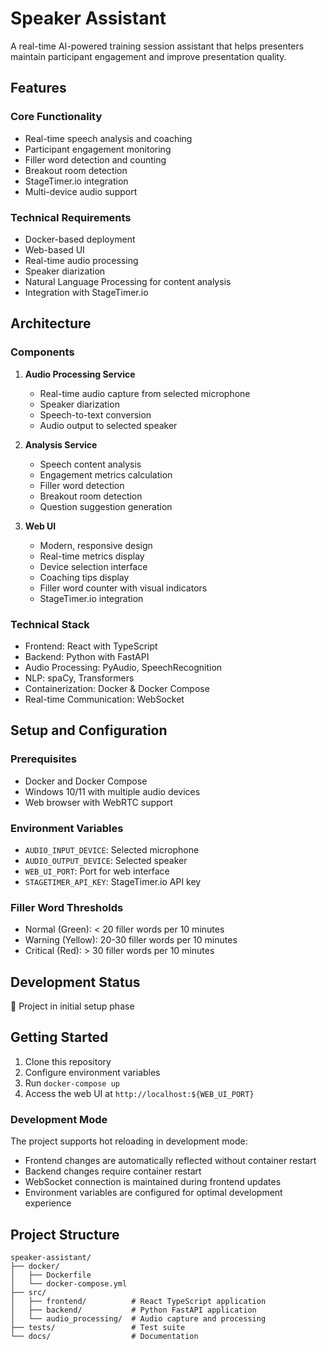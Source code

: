 # Speaker Assistant

A real-time AI-powered training session assistant that helps presenters maintain participant engagement and improve presentation quality.

## Features

### Core Functionality
- Real-time speech analysis and coaching
- Participant engagement monitoring
- Filler word detection and counting
- Breakout room detection
- StageTimer.io integration
- Multi-device audio support

### Technical Requirements
- Docker-based deployment
- Web-based UI
- Real-time audio processing
- Speaker diarization
- Natural Language Processing for content analysis
- Integration with StageTimer.io

## Architecture

### Components
1. **Audio Processing Service**
   - Real-time audio capture from selected microphone
   - Speaker diarization
   - Speech-to-text conversion
   - Audio output to selected speaker

2. **Analysis Service**
   - Speech content analysis
   - Engagement metrics calculation
   - Filler word detection
   - Breakout room detection
   - Question suggestion generation

3. **Web UI**
   - Modern, responsive design
   - Real-time metrics display
   - Device selection interface
   - Coaching tips display
   - Filler word counter with visual indicators
   - StageTimer.io integration

### Technical Stack
- Frontend: React with TypeScript
- Backend: Python with FastAPI
- Audio Processing: PyAudio, SpeechRecognition
- NLP: spaCy, Transformers
- Containerization: Docker & Docker Compose
- Real-time Communication: WebSocket

## Setup and Configuration

### Prerequisites
- Docker and Docker Compose
- Windows 10/11 with multiple audio devices
- Web browser with WebRTC support

### Environment Variables
- `AUDIO_INPUT_DEVICE`: Selected microphone
- `AUDIO_OUTPUT_DEVICE`: Selected speaker
- `WEB_UI_PORT`: Port for web interface
- `STAGETIMER_API_KEY`: StageTimer.io API key

### Filler Word Thresholds
- Normal (Green): < 20 filler words per 10 minutes
- Warning (Yellow): 20-30 filler words per 10 minutes
- Critical (Red): > 30 filler words per 10 minutes

## Development Status
🚧 Project in initial setup phase

## Getting Started
1. Clone this repository
2. Configure environment variables
3. Run `docker-compose up`
4. Access the web UI at `http://localhost:${WEB_UI_PORT}`

### Development Mode
The project supports hot reloading in development mode:
- Frontend changes are automatically reflected without container restart
- Backend changes require container restart
- WebSocket connection is maintained during frontend updates
- Environment variables are configured for optimal development experience

## Project Structure
```
speaker-assistant/
├── docker/
│   ├── Dockerfile
│   └── docker-compose.yml
├── src/
│   ├── frontend/          # React TypeScript application
│   ├── backend/           # Python FastAPI application
│   └── audio_processing/  # Audio capture and processing
├── tests/                 # Test suite
└── docs/                  # Documentation
``` 